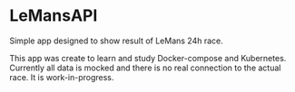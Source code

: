 # LeMansAPI

Simple app designed to show result of LeMans 24h race.

This app was create to learn and study Docker-compose and Kubernetes.
Currently all data is mocked and there is no real connection to the actual race.
It is work-in-progress.
